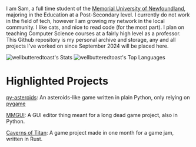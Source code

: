 I am Sam, a full time student of the [Memorial University of Newfoundland](https://mun.ca), majoring in the Education at a Post-Secondary level. I currently do not work in the field of tech, however I am growing my network in the local community. I like cats, and nice to read code (for the most part). I plan on teaching Computer Science courses at a fairly high level as a professor. This Github repository is my personal archive and storage, any and all projects I've worked on since September 2024 will be placed here. 


![wellbutteredtoast's Stats](https://github-readme-stats.vercel.app/api?username=wellbutteredtoast&theme=react&show_icons=true&hide_border=true&count_private=true)
![wellbutteredtoast's Top Languages](https://github-readme-stats.vercel.app/api/top-langs/?username=wellbutteredtoast&theme=react&show_icons=true&hide_border=true&layout=compact)

<!-- # Primary Development Languages

| Language | Rationale | Experience / Skill |
| -------- | --------- | ------------------ |
| Python   | A ubiquitous programming language that can do many tasks. | Intermediate (5y) |
| Lua | A super small, super fast scripting language | Intermediate (2y) |
| C++ | An extremely powerful language, usually in projects like games or IoT. | Beginner (<3y) |
| Go | Weird, but pretty cool and productive. | Beginner (<1y) |
| Ruby | An expressive, unique language I picked up as a hobby. | Beginner (<1y) |
| C# | Microsoft, OOP heavy, it's fine. | Beginner (<2y) | -->
<!-- | JS | Not a fan of web development, but I *can* use JS. | Beginner (<1y) |
| Rust | The syntax is dense, the compiler is pedantic, but it **works.** | Beginner (<1y) |-->

<!--
## [Python](https://www.python.org/)

My most proficient programming language by years of experience is Python. I started learning Python in my spare time during the lockdowns of 2020. I use it primarily for small projects and LeetCode problems, and occasional game development prototypes in [pygame-ce](https://pyga.me). Python is also the language I primarily use on campus. 

For me; Python is a productive language because of how quickly I can spin up a solution without needing to worry to much about static types or a rigid syntax like C++, Rust, among others. It's also fairly fast for an interpreted language, providing rather rapid solutions for most of my day to day issues or problems.

## [Go](https://go.dev)

Go is an interesting language, it's got the "you're in control" feeling of C and C++ but with the batteries-included power of many other languages. Go just works for me, its concurrency has been a game-changer in some of my yet-to-be-published projects. Alongisde Rust and some other newer lower level language, I can see Go being hailed in the future as one of **the** languages to know and master to work in tech.

<!-- ## [Java](https://www.java.com/en/) / [Kotlin](https://kotlinlang.org/)

I will say it, I do not like working with Java. I find its syntax verbose and agonizing, I'll continue to use it considering some big tools are reliant on it. Kotlin is better in terms of syntax, most of the time. At the end of the day these langauges are both fine, productive languages, but I've personally found Java to be a headache and Kotlin to be a slight breath of fresh air when using the JVM.

## [C++ / C](https://en.cppreference.com/w/)

C++ is a powerful language, and it was quite the step up from Python when I started learning C++. I'm learning C++ because of its use in all parts of software development, from applications to game engines to low level systems like the Windows Kernel and many embedded devices and IoT systems around the world. I also tinker with graphics and game development in C++, but as of the time of writing of this I don't have anything that is worth sharing (yet).

## [Rust](https://www.rust-lang.org/)

Rust is the newest language in my repetoire. Being a bit more dense than C++, and having a more pedantic compilation system. Rust is insanely fast, and extremely powerful. I believe that when it comes to level and secure systems, Rust is the future in my opinion. I will continue to use both C++ *and* Rust for the forseeable future.

## [Bash](https://www.gnu.org/software/bash/manual/bash.html)

Bash is a really helpful language for working in a UNIX environment, such as a Linux server, or my Mac that I carry with me. Bash is quirky, and helpful when doing shell shenanigans. I wouldn't exactly use it for anything *big*, but small utilities that are quickly pulled together is what I use it for most, also Python [(venv)](https://docs.python.org/3/library/venv.html) environments, which are really helpful.
-->
# Highlighted Projects

[py-asteroids](https://github.com/wellbutteredtoast/pysteroids): An asteroids-like game written in plain Python, only relying on [pygame](https://pyga.me)

[MMGUI](https://github.com/wellbutteredtoast/mmgui): A GUI editor thing meant for a long dead game project, also in Python.

[Caverns of Titan](https://github.com/wellbutteredtoast/caverns-of-titan): A game project made in one month for a game jam, written in Rust.


